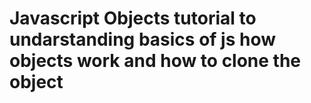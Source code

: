 # Javascript Objects tutorial to undarstanding basics of js how objects work and how to clone the object